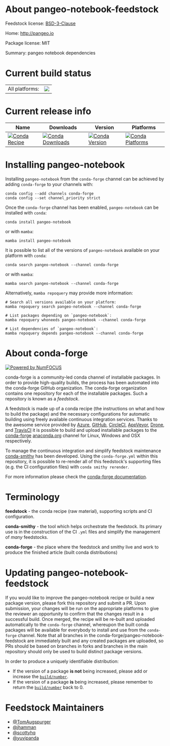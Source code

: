 About pangeo-notebook-feedstock
===============================

Feedstock license: [BSD-3-Clause](https://github.com/conda-forge/pangeo-notebook-feedstock/blob/main/LICENSE.txt)

Home: http://pangeo.io

Package license: MIT

Summary: pangeo notebook dependencies

Current build status
====================


<table><tr><td>All platforms:</td>
    <td>
      <a href="https://dev.azure.com/conda-forge/feedstock-builds/_build/latest?definitionId=9188&branchName=main">
        <img src="https://dev.azure.com/conda-forge/feedstock-builds/_apis/build/status/pangeo-notebook-feedstock?branchName=main">
      </a>
    </td>
  </tr>
</table>

Current release info
====================

| Name | Downloads | Version | Platforms |
| --- | --- | --- | --- |
| [![Conda Recipe](https://img.shields.io/badge/recipe-pangeo--notebook-green.svg)](https://anaconda.org/conda-forge/pangeo-notebook) | [![Conda Downloads](https://img.shields.io/conda/dn/conda-forge/pangeo-notebook.svg)](https://anaconda.org/conda-forge/pangeo-notebook) | [![Conda Version](https://img.shields.io/conda/vn/conda-forge/pangeo-notebook.svg)](https://anaconda.org/conda-forge/pangeo-notebook) | [![Conda Platforms](https://img.shields.io/conda/pn/conda-forge/pangeo-notebook.svg)](https://anaconda.org/conda-forge/pangeo-notebook) |

Installing pangeo-notebook
==========================

Installing `pangeo-notebook` from the `conda-forge` channel can be achieved by adding `conda-forge` to your channels with:

```
conda config --add channels conda-forge
conda config --set channel_priority strict
```

Once the `conda-forge` channel has been enabled, `pangeo-notebook` can be installed with `conda`:

```
conda install pangeo-notebook
```

or with `mamba`:

```
mamba install pangeo-notebook
```

It is possible to list all of the versions of `pangeo-notebook` available on your platform with `conda`:

```
conda search pangeo-notebook --channel conda-forge
```

or with `mamba`:

```
mamba search pangeo-notebook --channel conda-forge
```

Alternatively, `mamba repoquery` may provide more information:

```
# Search all versions available on your platform:
mamba repoquery search pangeo-notebook --channel conda-forge

# List packages depending on `pangeo-notebook`:
mamba repoquery whoneeds pangeo-notebook --channel conda-forge

# List dependencies of `pangeo-notebook`:
mamba repoquery depends pangeo-notebook --channel conda-forge
```


About conda-forge
=================

[![Powered by
NumFOCUS](https://img.shields.io/badge/powered%20by-NumFOCUS-orange.svg?style=flat&colorA=E1523D&colorB=007D8A)](https://numfocus.org)

conda-forge is a community-led conda channel of installable packages.
In order to provide high-quality builds, the process has been automated into the
conda-forge GitHub organization. The conda-forge organization contains one repository
for each of the installable packages. Such a repository is known as a *feedstock*.

A feedstock is made up of a conda recipe (the instructions on what and how to build
the package) and the necessary configurations for automatic building using freely
available continuous integration services. Thanks to the awesome service provided by
[Azure](https://azure.microsoft.com/en-us/services/devops/), [GitHub](https://github.com/),
[CircleCI](https://circleci.com/), [AppVeyor](https://www.appveyor.com/),
[Drone](https://cloud.drone.io/welcome), and [TravisCI](https://travis-ci.com/)
it is possible to build and upload installable packages to the
[conda-forge](https://anaconda.org/conda-forge) [anaconda.org](https://anaconda.org/)
channel for Linux, Windows and OSX respectively.

To manage the continuous integration and simplify feedstock maintenance
[conda-smithy](https://github.com/conda-forge/conda-smithy) has been developed.
Using the ``conda-forge.yml`` within this repository, it is possible to re-render all of
this feedstock's supporting files (e.g. the CI configuration files) with ``conda smithy rerender``.

For more information please check the [conda-forge documentation](https://conda-forge.org/docs/).

Terminology
===========

**feedstock** - the conda recipe (raw material), supporting scripts and CI configuration.

**conda-smithy** - the tool which helps orchestrate the feedstock.
                   Its primary use is in the construction of the CI ``.yml`` files
                   and simplify the management of *many* feedstocks.

**conda-forge** - the place where the feedstock and smithy live and work to
                  produce the finished article (built conda distributions)


Updating pangeo-notebook-feedstock
==================================

If you would like to improve the pangeo-notebook recipe or build a new
package version, please fork this repository and submit a PR. Upon submission,
your changes will be run on the appropriate platforms to give the reviewer an
opportunity to confirm that the changes result in a successful build. Once
merged, the recipe will be re-built and uploaded automatically to the
`conda-forge` channel, whereupon the built conda packages will be available for
everybody to install and use from the `conda-forge` channel.
Note that all branches in the conda-forge/pangeo-notebook-feedstock are
immediately built and any created packages are uploaded, so PRs should be based
on branches in forks and branches in the main repository should only be used to
build distinct package versions.

In order to produce a uniquely identifiable distribution:
 * If the version of a package **is not** being increased, please add or increase
   the [``build/number``](https://docs.conda.io/projects/conda-build/en/latest/resources/define-metadata.html#build-number-and-string).
 * If the version of a package **is** being increased, please remember to return
   the [``build/number``](https://docs.conda.io/projects/conda-build/en/latest/resources/define-metadata.html#build-number-and-string)
   back to 0.

Feedstock Maintainers
=====================

* [@TomAugspurger](https://github.com/TomAugspurger/)
* [@jhamman](https://github.com/jhamman/)
* [@scottyhq](https://github.com/scottyhq/)
* [@yuvipanda](https://github.com/yuvipanda/)

